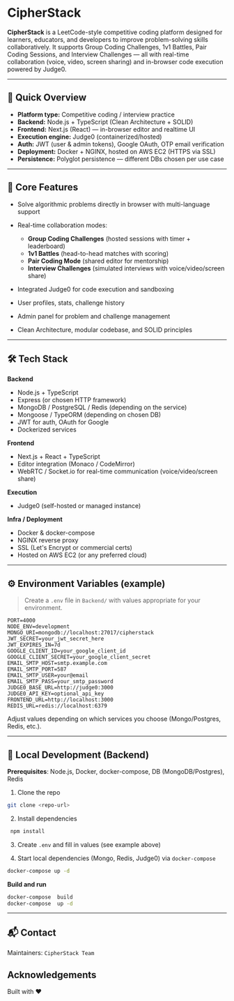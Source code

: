 # CipherStack

**CipherStack** is a LeetCode-style competitive coding platform designed for learners, educators, and developers to improve problem-solving skills collaboratively. It supports Group Coding Challenges, 1v1 Battles, Pair Coding Sessions, and Interview Challenges — all with real-time collaboration (voice, video, screen sharing) and in-browser code execution powered by Judge0.

---

## 🚀 Quick Overview

* **Platform type:** Competitive coding / interview practice
* **Backend:** Node.js + TypeScript (Clean Architecture + SOLID)
* **Frontend:** Next.js (React) — in-browser editor and realtime UI
* **Execution engine:** Judge0 (containerized/hosted)
* **Auth:** JWT (user & admin tokens), Google OAuth, OTP email verification
* **Deployment:** Docker + NGINX, hosted on AWS EC2 (HTTPS via SSL)
* **Persistence:** Polyglot persistence — different DBs chosen per use case

---

## 🧩 Core Features

* Solve algorithmic problems directly in browser with multi-language support
* Real-time collaboration modes:

  * **Group Coding Challenges** (hosted sessions with timer + leaderboard)
  * **1v1 Battles** (head-to-head matches with scoring)
  * **Pair Coding Mode** (shared editor for mentorship)
  * **Interview Challenges** (simulated interviews with voice/video/screen share)
* Integrated Judge0 for code execution and sandboxing
* User profiles, stats, challenge history
* Admin panel for problem and challenge management
* Clean Architecture, modular codebase, and SOLID principles

---

## 🛠️ Tech Stack

**Backend**

* Node.js + TypeScript
* Express (or chosen HTTP framework)
* MongoDB / PostgreSQL / Redis (depending on the service)
* Mongoose / TypeORM (depending on chosen DB)
* JWT for auth, OAuth for Google
* Dockerized services

**Frontend**

* Next.js + React + TypeScript
* Editor integration (Monaco / CodeMirror)
* WebRTC / Socket.io for real-time communication (voice/video/screen share)

**Execution**

* Judge0 (self-hosted or managed instance)

**Infra / Deployment**

* Docker & docker-compose
* NGINX reverse proxy
* SSL (Let's Encrypt or commercial certs)
* Hosted on AWS EC2 (or any preferred cloud)

---


## ⚙️ Environment Variables (example)

> Create a `.env` file in `Backend/` with values appropriate for your environment.

```
PORT=4000
NODE_ENV=development
MONGO_URI=mongodb://localhost:27017/cipherstack
JWT_SECRET=your_jwt_secret_here
JWT_EXPIRES_IN=7d
GOOGLE_CLIENT_ID=your_google_client_id
GOOGLE_CLIENT_SECRET=your_google_client_secret
EMAIL_SMTP_HOST=smtp.example.com
EMAIL_SMTP_PORT=587
EMAIL_SMTP_USER=your@email
EMAIL_SMTP_PASS=your_smtp_password
JUDGE0_BASE_URL=http://judge0:3000
JUDGE0_API_KEY=optional_api_key
FRONTEND_URL=http://localhost:3000
REDIS_URL=redis://localhost:6379
```

Adjust values depending on which services you choose (Mongo/Postgres, Redis, etc.).

---

## 🚀 Local Development (Backend)

**Prerequisites**: Node.js, Docker, docker-compose, DB (MongoDB/Postgres), Redis 

1. Clone the repo

```bash
git clone <repo-url>

```

2. Install dependencies

```bash
 npm install 
```

3. Create `.env` and fill in values (see example above)

4. Start local dependencies (Mongo, Redis, Judge0) via `docker-compose`

```bash
docker-compose up -d
```




**Build and run**

```bash
docker-compose  build
docker-compose  up -d
```



---


## 📬 Contact

Maintainers: `CipherStack Team`



## Acknowledgements

Built with ❤️

